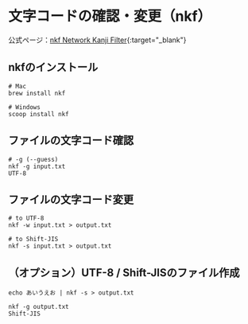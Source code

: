 # 文字コードの確認・変更（nkf）
公式ページ：[nkf Network Kanji Filter](https://ja.osdn.net/projects/nkf/){:target="_blank"}

## nkfのインストール
```
# Mac
brew install nkf

# Windows
scoop install nkf
```

## ファイルの文字コード確認
```shell
# -g (--guess)
nkf -g input.txt
UTF-8
```

## ファイルの文字コード変更
```shell
# to UTF-8
nkf -w input.txt > output.txt

# to Shift-JIS
nkf -s input.txt > output.txt
```

## （オプション）UTF-8 / Shift-JISのファイル作成
```shell
echo あいうえお | nkf -s > output.txt

nkf -g output.txt
Shift-JIS
```
